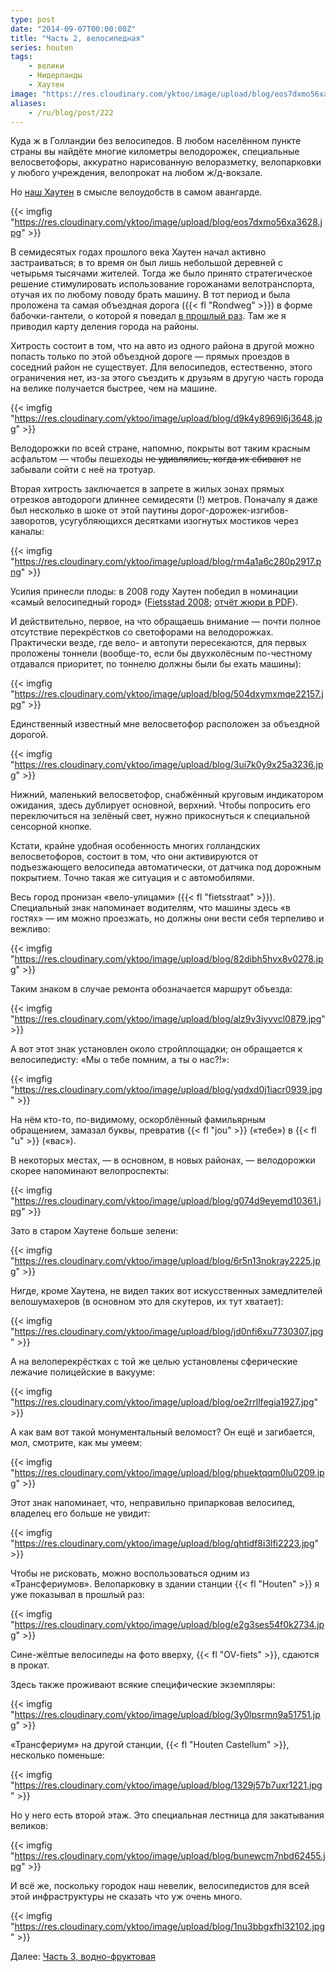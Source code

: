 ```yaml
---
type: post
date: "2014-09-07T00:00:00Z"
title: "Часть 2, велосипедная"
series: houten
tags:
    - велики
    - Нидерланды
    - Хаутен
image: "https://res.cloudinary.com/yktoo/image/upload/blog/eos7dxmo56xa3628.jpg"
aliases:
    - /ru/blog/post/222
---
```


Куда ж в Голландии без велосипедов. В любом населённом пункте страны вы найдёте многие километры велодорожек, специальные велосветофоры, аккуратно нарисованную велоразметку, велопарковки у любого учреждения, велопрокат на любом ж/д-вокзале.

Но [наш Хаутен](0221) в смысле велоудобств в самом авангарде.

{{< imgfig "https://res.cloudinary.com/yktoo/image/upload/blog/eos7dxmo56xa3628.jpg" >}}

<!--more-->

В семидесятых годах прошлого века Хаутен начал активно застраиваться; в то время он был лишь небольшой деревней с четырьмя тысячами жителей. Тогда же было принято стратегическое решение стимулировать использование горожанами велотранспорта, отучая их по любому поводу брать машину. В тот период и была проложена та самая объездная дорога ({{< fl "Rondweg" >}}) в форме бабочки-гантели, о которой я поведал [в прошлый раз](0221). Там же я приводил карту деления города на районы.

Хитрость состоит в том, что на авто из одного района в другой можно попасть только по этой объездной дороге — прямых проездов в соседний район не существует. Для велосипедов, естественно, этого ограничения нет, из-за этого съездить к друзьям в другую часть города на велике получается быстрее, чем на машине.

{{< imgfig "https://res.cloudinary.com/yktoo/image/upload/blog/d9k4y8969l6j3648.jpg" >}}

Велодорожки по всей стране, напомню, покрыты вот таким красным асфальтом — чтобы пешеходы ~~не удивлялись, когда их сбивают~~ не забывали сойти с неё на тротуар.

Вторая хитрость заключается в запрете в жилых зонах прямых отрезков автодороги длиннее семидесяти (!) метров. Поначалу я даже был несколько в шоке от этой паутины дорог-дорожек-изгибов-заворотов, усугубляющихся десятками изогнутых мостиков через каналы:

{{< imgfig "https://res.cloudinary.com/yktoo/image/upload/blog/rm4a1a6c280p2917.png" >}}

Усилия принесли плоды: в 2008 году Хаутен победил в номинации «самый велосипедный город» ([Fietsstad 2008](http://www.fietsstad2008.nl/); [отчёт жюри в PDF](http://www.fietsstad2008.nl/juryrapport_fietsstad_2008.pdf)).

И действительно, первое, на что обращаешь внимание — почти полное отсутствие перекрёстков со светофорами на велодорожках. Практически везде, где вело- и автопути пересекаются, для первых проложены тоннели (вообще-то, если бы двухколёсным по-честному отдавался приоритет, по тоннелю должны были бы ехать машины):

{{< imgfig "https://res.cloudinary.com/yktoo/image/upload/blog/504dxymxmqe22157.jpg" >}}

Единственный известный мне велосветофор расположен за объездной дорогой.

{{< imgfig "https://res.cloudinary.com/yktoo/image/upload/blog/3ui7k0y9x25a3236.jpg" >}}

Нижний, маленький велосветофор, снабжённый круговым индикатором ожидания, здесь дублирует основной, верхний. Чтобы попросить его переключиться на зелёный свет, нужно прикоснуться к специальной сенсорной кнопке.

Кстати, крайне удобная особенность многих голландских велосветофоров, состоит в том, что они активируются от подъезжающего велосипеда автоматически, от датчика под дорожным покрытием. Точно такая же ситуация и с автомобилями.

Весь город пронизан «вело-улицами» ({{< fl "fietsstraat" >}}). Специальный знак напоминает водителям, что машины здесь «в гостях» — им можно проезжать, но должны они вести себя терпеливо и вежливо:

{{< imgfig "https://res.cloudinary.com/yktoo/image/upload/blog/82dibh5hvx8v0278.jpg" >}}

Таким знаком в случае ремонта обозначается маршрут объезда:

{{< imgfig "https://res.cloudinary.com/yktoo/image/upload/blog/alz9v3iyvvcl0879.jpg" >}}

А вот этот знак установлен около стройплощадки; он обращается к велосипедисту: «Мы о тебе помним, а ты о нас?!»:

{{< imgfig "https://res.cloudinary.com/yktoo/image/upload/blog/yqdxd0j1iacr0939.jpg" >}}

На нём кто-то, по-видимому, оскорблённый фамильярным обращением, замазал буквы, превратив {{< fl "jou" >}} («тебе») в {{< fl "u" >}} («вас»).

В некоторых местах, — в основном, в новых районах, — велодорожки скорее напоминают велопроспекты:

{{< imgfig "https://res.cloudinary.com/yktoo/image/upload/blog/g074d9eyemd10361.jpg" >}}

Зато в старом Хаутене больше зелени:

{{< imgfig "https://res.cloudinary.com/yktoo/image/upload/blog/6r5n13nokray2225.jpg" >}}

Нигде, кроме Хаутена, не видел таких вот искусственных замедлителей велошумахеров (в основном это для скутеров, их тут хватает):

{{< imgfig "https://res.cloudinary.com/yktoo/image/upload/blog/jd0nfi6xu7730307.jpg" >}}

А на велоперекрёстках с той же целью установлены сферические лежачие полицейские в вакууме:

{{< imgfig "https://res.cloudinary.com/yktoo/image/upload/blog/oe2rrllfegia1927.jpg" >}}

А как вам вот такой монументальный веломост? Он ещё и загибается, мол, смотрите, как мы умеем:

{{< imgfig "https://res.cloudinary.com/yktoo/image/upload/blog/phuektqqm0lu0209.jpg" >}}

Этот знак напоминает, что, неправильно припарковав велосипед, владелец его больше не увидит:

{{< imgfig "https://res.cloudinary.com/yktoo/image/upload/blog/qhtidf8i3lfi2223.jpg" >}}

Чтобы не рисковать, можно воспользоваться одним из «Трансфериумов». Велопарковку в здании станции {{< fl "Houten" >}} я уже показывал в прошлый раз:

{{< imgfig "https://res.cloudinary.com/yktoo/image/upload/blog/e2g3ses54f0k2734.jpg" >}}

Сине-жёлтые велосипеды на фото вверху, {{< fl "OV-fiets" >}}, сдаются в прокат.

Здесь также проживают всякие специфические экземпляры:

{{< imgfig "https://res.cloudinary.com/yktoo/image/upload/blog/3y0lpsrmn9a51751.jpg" >}}

«Трансфериум» на другой станции, {{< fl "Houten Castellum" >}}, несколько поменьше:

{{< imgfig "https://res.cloudinary.com/yktoo/image/upload/blog/1329j57b7uxr1221.jpg" >}}

Но у него есть второй этаж. Это специальная лестница для закатывания великов:

{{< imgfig "https://res.cloudinary.com/yktoo/image/upload/blog/bunewcm7nbd62455.jpg" >}}

И всё же, поскольку городок наш невелик, велосипедистов для всей этой инфраструктуры не сказать что уж очень много.

{{< imgfig "https://res.cloudinary.com/yktoo/image/upload/blog/1nu3bbgxfhl32102.jpg" >}}

Далее: [Часть 3, водно-фруктовая](0223)
